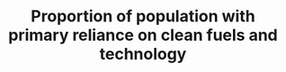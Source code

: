 ---
data_non_statistical: true
goal_meta_link: http://unstats.un.org/sdgs/files/metadata-compilation/Metadata-Goal-7.pdf
goal_meta_link_page: 4
graph: null
graph_status_notes: unk
graph_title: Proportion of population with primary reliance on clean fuels and technology
graph_type: null
graph_type_description: null
has_metadata: true
indicator: 7.1.2
indicator_definition: 'The percentage of population with primary reliance on clean
  fuels and technology at the household level. From non-solid fuels to clean fuels
  Current global data collection focuses on the primary fuel used for cooking, categorized
  as solid or non-solid fuels, where solid fuels are considered polluting and non-modern,
  while non-solid fuels are considered clean. This single measure captures a good
  part of the lack of access to clean cooking fuels, but fails to collect data on
  type of device or technology is used for cooking, and also fails to capture other
  polluting forms of energy use in the home such as those used for lighting and heating.
  New evidence-based normative guidance from the WHO ( i.e. WHO Guidelines for indoor
  air quality guidelines: household fuel combustion), highlights the importance of
  addressing both fuel and the technology for adequately protecting public health.
  These guidelines provide technical recommendations in the form of emissions targets
  for as to what fuels and technology (stove, lamp, and so on) combinations in the
  home are clean. These guidelines also recommend against the use of unprocessed coal
  and discourage the use kerosene (a non-solid but highly polluting fuel) in the home.
  They also recommend that all major household energy end uses (e.g. cooking, space
  heating, lighting) use efficient fuels and technology combinations to ensure health
  benefits. For this reason, the technical recommendations in the WHO guidelines,
  access to modern cooking solution in the home will be defined as "access to clean
  fuels and technologies" rather than "access to non-solid fuels." This shift will
  help ensure that health and other "nexus" benefits are better counted, and thus
  realized. Definition Percent of population with primary reliance on clean* fuels
  and technologies at the household level. *"Clean" is defined by the emission rate
  targets and specific fuel recommendations (i.e. against unprocessed coal and kerosene)
  included in the normative guidance WHO guidelines for indoor air quality: household
  fuel combustion.'
indicator_name: Proportion of population with primary reliance on clean fuels and
  technology
indicator_variable: null
layout: indicator
method_of_computation: "The indicator is calculated as the number of people using\
  \ clean fuels and technologies for cooking, heating and lighting divided by total\
  \ population reporting that any cooking, heating or lighting, expressed as percentage.\
  \  Method of computation The indicator is modelled with household survey data compiled\
  \ by WHO. The information on cooking fuel use and cooking practices comes from about\
  \ 800 nationally representative survey and censuses. Survey sources include Demographic\
  \ and Health Surveys (DHS) and Living Standards Measurement Surveys (LSMS), Multi-Indicator\
  \ Cluster Surveys (MICS), the World Health Survey (WHS), and other nationally developed\
  \ and implemented surveys. Estimates of primary cooking energy for the total, urban\
  \ and rural population for a given year are obtained separately using a multilevel\
  \ model. The model only accounts for regions, countries and time as a spline function,\
  \ and estimates are restricted to values ranging from zero to one. More details\
  \ on the model are published elsewhere (Bonjour et al, 2013). Estimates for countries\
  \ with no available surveys were obtained as follows: \tWhen survey data is available\
  \ for a country, the regional populationweighted mean is used to derive aggregate\
  \ estimates at a regional or global level, however no country point estimate is\
  \ given for that country is reported \tCountries classified as high-income with\
  \ a Gross National Income (GNI) of more than US$ 12,746.- per capita are assumed\
  \ to have made a complete transition to using clean fuels and technologies as the\
  \ primary domestic energy source for cooking and the primary reliance on polluting\
  \ (unclean) fuels and technologies use is reported to be less than 5% and assumed\
  \ as zero for regional and global estimates. For estimating the fraction of the\
  \ population relying on clean fuels and technologies for heating and lighting, the\
  \ same methodology using survey data to derive country estimates for a particular\
  \ year will be used using the same above mentioned assumptions."
permalink: /7-1-2/
published: true
rationale_interpretation: "Primary reliance on clean fuels and technologies\n Cooking,\
  \ lighting and heating represent a large share of household energy use across the\
  \ low- and middle-income countries. For cooking and heating, households typically\
  \ rely on solid fuels (such as wood, charcoal, biomass) or kerosene paired with\
  \ inefficient technologies (e.g. open fires, stoves, space heaters or lamps). It\
  \ is well known that reliance on such inefficient energy for cooking, heating and\
  \ lighting is associated with high levels of household (indoor) air pollution. The\
  \ use of inefficient fuels for cooking alone is estimated to cause over 4 million\
  \ deaths annually, mainly among women and children. This is more than TB, HIV and\
  \ malaria combined. These adverse health impacts can be avoided by adopting clean\
  \ fuels and technologies for all main household energy end-or in some circumstances\
  \ by adopting advanced combustion cook stoves (i.e. those which achieve the emission\
  \ rates targets provided by the WHO guidelines) and adopting strict protocols for\
  \ their safe use. Given the importance of clean and safe household energy use as\
  \ a human development issue, universal access to energy among the technical practitioner\
  \ community is currently taken to mean access to both electricity and clean fuels\
  \ and technologies for cooking, heating and lighting. For this reason, clean cooking\
  \ forms part of the universal access objective under the UN Secretary General's\
  \ Sustainable Energy for All initiative."
reporting_status: notstarted
sdg_goal: 7
source_active_1: true
source_notes_1: null
source_title_1: null
target: By 2030, ensure universal access to affordable, reliable and modern energy
  services.
target_id: '7.1'
title: Proportion of population with primary reliance on clean fuels and technology
un_custodial_agency: 'WHO (Partnering Agencies: UN Energy)'
un_designated_tier: '1'
variable_description: null
variable_notes: null
---